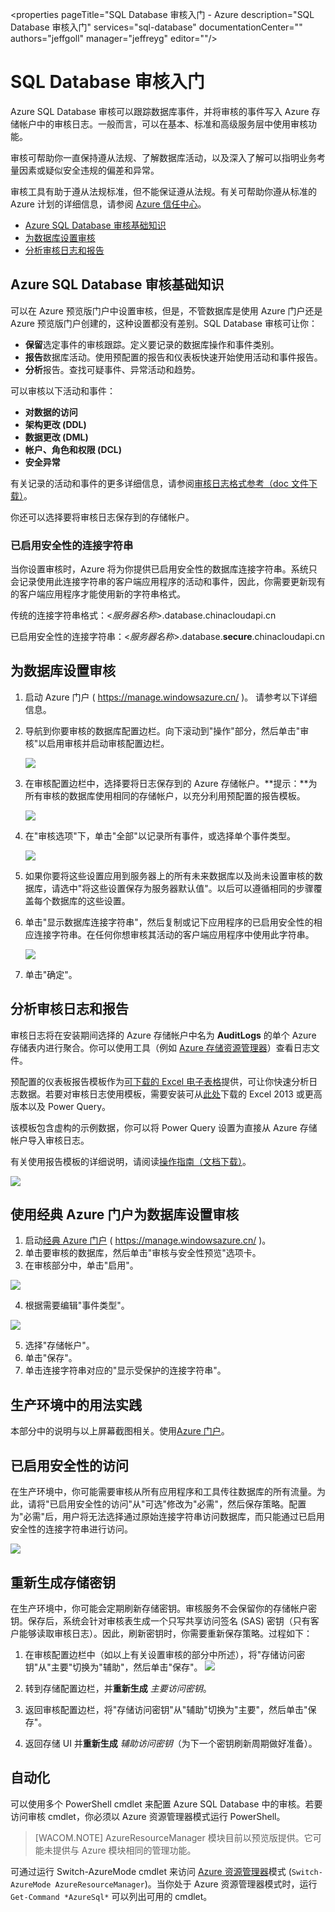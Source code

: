 <properties 
	pageTitle="SQL Database 审核入门 - Azure 
	description="SQL Database 审核入门" 
	services="sql-database" 
	documentationCenter="" 
	authors="jeffgoll" 
	manager="jeffreyg" 
	editor=""/>
<tags ms.service="sql-database"
    ms.date="02/23/2015"
    wacn.date="04/15/2015"
    />

 
# SQL Database 审核入门 
Azure SQL Database 审核可以跟踪数据库事件，并将审核的事件写入 Azure 存储帐户中的审核日志。一般而言，可以在基本、标准和高级服务层中使用审核功能。

审核可帮助你一直保持遵从法规、了解数据库活动，以及深入了解可以指明业务考量因素或疑似安全违规的偏差和异常。 

审核工具有助于遵从法规标准，但不能保证遵从法规。有关可帮助你遵从标准的 Azure 计划的详细信息，请参阅 <a href="http://www.windowsazure.cn/zh-cn/support/trust-center/compliance/" target="_blank">Azure 信任中心</a>。

+ [Azure SQL Database 审核基础知识]
+ [为数据库设置审核]
+ [分析审核日志和报告]

## <a id="subheading-1"></a>Azure SQL Database 审核基础知识

可以在 Azure 预览版门户中设置审核，但是，不管数据库是使用 Azure 门户还是 Azure 预览版门户创建的，这种设置都没有差别。SQL Database 审核可让你：

- **保留**选定事件的审核跟踪。定义要记录的数据库操作和事件类别。
- **报告**数据库活动。使用预配置的报告和仪表板快速开始使用活动和事件报告。
- **分析**报告。查找可疑事件、异常活动和趋势。

可以审核以下活动和事件：

- **对数据的访问**
- **架构更改 (DDL)**
- **数据更改 (DML)**
- **帐户、角色和权限 (DCL)**
- **安全异常**

有关记录的活动和事件的更多详细信息，请参阅<a href="http://download.microsoft.com/download/D/8/D/D8D90BA1-977F-466B-A839-7823FF37FD02/03-Azure%20SQL%20DB%20Audit%20Logs%20Format%20Specification.docx" target="_blank">审核日志格式参考（doc 文件下载）</a>。 

你还可以选择要将审核日志保存到的存储帐户。

### 已启用安全性的连接字符串
当你设置审核时，Azure 将为你提供已启用安全性的数据库连接字符串。系统只会记录使用此连接字符串的客户端应用程序的活动和事件，因此，你需要更新现有的客户端应用程序才能使用新的字符串格式。

传统的连接字符串格式：<*服务器名称*>.database.chinacloudapi.cn

已启用安全性的连接字符串：<*服务器名称*>.database.**secure**.chinacloudapi.cn


## <a id="subheading-2"></a>为数据库设置审核

1. 启动 Azure 门户</a> ( https://manage.windowsazure.cn/ )。 请参考以下详细信息。
2. 导航到你要审核的数据库配置边栏。向下滚动到"操作"部分，然后单击"审核"以启用审核并启动审核配置边栏。

	![][1]

3. 在审核配置边栏中，选择要将日志保存到的 Azure 存储帐户。**提示：**为所有审核的数据库使用相同的存储帐户，以充分利用预配置的报告模板。

	![][2]

4. 在"审核选项"下，单击"全部"以记录所有事件，或选择单个事件类型。

	![][3]

5. 如果你要将这些设置应用到服务器上的所有未来数据库以及尚未设置审核的数据库，请选中"将这些设置保存为服务器默认值"。以后可以遵循相同的步骤覆盖每个数据库的这些设置。 

6. 单击"显示数据库连接字符串"，然后复制或记下应用程序的已启用安全性的相应连接字符串。在任何你想审核其活动的客户端应用程序中使用此字符串。

	![][5]

7. 单击"确定"。



## <a id="subheading-3">分析审核日志和报告</a>

审核日志将在安装期间选择的 Azure 存储帐户中名为 **AuditLogs** 的单个 Azure 存储表内进行聚合。你可以使用工具（例如 <a href="http://azurestorageexplorer.codeplex.com/" target="_blank">Azure 存储资源管理器</a>）查看日志文件。

预配置的仪表板报告模板作为<a href="http://download.microsoft.com/download/D/8/D/D8D90BA1-977F-466B-A839-7823FF37FD02/01-Azure%20SQL%20DB%20Audit%20Logs%20Report%20Template.xlsx" target="_blank">可下载的 Excel 电子表格</a>提供，可让你快速分析日志数据。若要对审核日志使用模板，需要安装可从<a href="http://www.microsoft.com/zh-CN/download/details.aspx?id=39379">此处</a>下载的 Excel 2013 或更高版本以及 Power Query。 

该模板包含虚构的示例数据，你可以将 Power Query 设置为直接从 Azure 存储帐户导入审核日志。 

有关使用报告模板的详细说明，请阅读<a href="http://download.microsoft.com/download/D/8/D/D8D90BA1-977F-466B-A839-7823FF37FD02/02-Azure%20SQL%20DB%20Audit%20Logs%20Excel%20Report%20How-To.docx">操作指南（文档下载）</a>。

![][6]


## <a id="subheading-4"></a>使用经典 Azure 门户为数据库设置审核

1. 启动<a href= "https://manage.windowsazure.cn/" target="_bank">经典 Azure 门户</a> ( https://manage.windowsazure.cn/ )。 
2. 单击要审核的数据库，然后单击"审核与安全性预览"选项卡。
3. 在审核部分中，单击"启用"。

![][7]

4. 根据需要编辑"事件类型"。

![][8]

5. 选择"存储帐户"。
6. 单击"保存"。
7. 单击连接字符串对应的"显示受保护的连接字符串"。


## <a id="subheading-3">生产环境中的用法实践</a>
本部分中的说明与以上屏幕截图相关。使用<a href= "https://manage.windowsazure.cn/" target="_bank">Azure 门户</a>。
 

## <a id="subheading-4"></a>已启用安全性的访问

在生产环境中，你可能需要审核从所有应用程序和工具传往数据库的所有流量。为此，请将"已启用安全性的访问"从"可选"修改为"必需"，然后保存策略。配置为"必需"后，用户将无法选择通过原始连接字符串访问数据库，而只能通过已启用安全性的连接字符串进行访问。


![][9]


## <a id="subheading-4"></a>重新生成存储密钥

在生产环境中，你可能会定期刷新存储密钥。审核服务不会保留你的存储帐户密钥。保存后，系统会针对审核表生成一个只写共享访问签名 (SAS) 密钥（只有客户能够读取审核日志）。因此，刷新密钥时，你需要重新保存策略。过程如下：


1. 在审核配置边栏中（如以上有关设置审核的部分中所述），将"存储访问密钥"从"主要"切换为"辅助"，然后单击"保存"。
![][10]
2. 转到存储配置边栏，并**重新生成** *主要访问密钥*。

3. 返回审核配置边栏，将"存储访问密钥"从"辅助"切换为"主要"，然后单击"保存"。

4. 返回存储 UI 并**重新生成** *辅助访问密钥*（为下一个密钥刷新周期做好准备）。
  
## <a id="subheading-4"></a>自动化
可以使用多个 PowerShell cmdlet 来配置 Azure SQL Database 中的审核。若要访问审核 cmdlet，你必须以 Azure 资源管理器模式运行 PowerShell。

> [WACOM.NOTE] AzureResourceManager 模块目前以预览版提供。它可能未提供与 Azure 模块相同的管理功能。

可通过运行 Switch-AzureMode cmdlet 来访问  [Azure 资源管理器](https://msdn.microsoft.com/zh-cn/library/dn654592.aspx)模式 (`Switch-AzureMode AzureResourceManager`)。当你处于 Azure 资源管理器模式时，运行 `Get-Command *AzureSql*` 可以列出可用的 cmdlet。








<!---- Anchors ---->
[Azure SQL Database 审核基础知识]: #subheading-1

[为数据库设置审核]: #subheading-2

[分析审核日志和报告]: #subheading-3

[使用经典 Azure 门户为数据库设置审核]: #subheading-4


<!--Image references-->

[1]:  ./media/sql-database-auditing-get-started/sql-database-get-started-auditingpreview.png

[2]: ./media/sql-database-auditing-get-started/sql-database-get-started-storageaccount.png

[3]: ./media/sql-database-auditing-get-started/sql-database-auditing-eventtype.png

[5]: ./media/sql-database-auditing-get-started/sql-database-get-started-connectionstring.png

[6]: ./media/sql-database-auditing-get-started/sql-database-auditing-dashboard.png

[7]: ./media/sql-database-auditing-get-started/sql-database-auditing-classic-portal-enable.png

[8]: ./media/sql-database-auditing-get-started/sql-database-auditing-classic-portal-configure.png

[9]: ./media/sql-database-auditing-get-started/sql-database-auditing-security-enabled-access.png

[10]: ./media/sql-database-auditing-get-started/sql-database-auditing-storage-account.png






<!--Link references-->
[另一个 azure.microsoft.com 文档主题的链接 1]: /documentation/articles/virtual-machines-windows-tutorial/
[另一个 azure.microsoft.com 文档主题的链接 2]: /documentation/articles/web-sites-custom-domain-name/
[另一个 azure.microsoft.com 文档主题的链接 3]: /documentation/articles/storage-whatis-account/


<!--HONumber=50-->